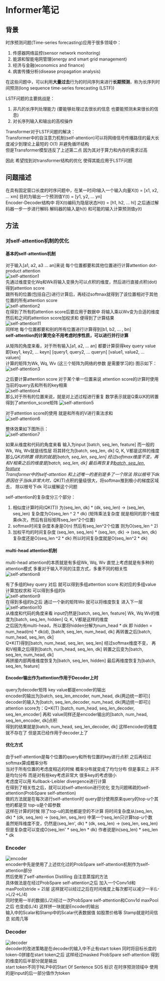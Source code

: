 # Informer笔记

## 背景
时序预测问题(Time-series forecasting)应用于很多领域中：
1. 传感器网络监控(sensor network monitoring)
2. 能源和智能电网管理(energy and smart grid management)
3. 经济与金融(economics and finance)
4. 病害传播分析(disease propagation analysis)

在这些问题中，可以利用**大量过去**行为的时间序列来进行**长期预测**，称为长序列时间预测(long sequence time-series forecasting (LSTF))  

LSTF问题的主要挑战是：
1. 非凡的长序列处理能力 (要能够处理过去很长的信息 也要能预测未来很长的信息)
2. 对长序列输入和输出的高校操作

Transformer对于LSTF问题的解决：  
Transformer中的自注意力机制(self-attention)可以将网络信号传播路径的最大长度减少到理论上最短的 O(1) 并避免循环结构  
但是Transformer模型违反了上述第二点 因为其对于算力和内存的需求过高  

因此 希望找到对transformer结构的优化 使得其能应用于LSTF问题  

## 问题描述
在具有固定窗口长度的时序问题中，在某一时间t输入一个输入向量X(t) = [x1, x2, ... xm] 目的为输出一个预测值Y(t) = [y1, y2, ... yn]  
Encoder-Decoder结构中 将X(t)编码为隐层状态H(t) = [h1, h2, ... hl] 之后通过解码器一步一步进行解码 解码器的输入是h(t) 和可能的输入计算预测值y(t)  


## 方法
### 对self-attention机制的优化
#### 基本的self-attention机制
对于输入[a1, a2, a3 ... an]来说 每个位置都要和其他位置进行计算attention dot-product attention  
![self-attention1](img/self-attention-1.png)  
先通过维度变化Wq和Wk将输入变换为可以点积的维度，然后进行直接点积(dot) 得到attention score  
跟所有的位置(包括自己)进行计算后，再经过softmax就得到了该位置相对于其他位置的所有attention score  
![self-attention2](img/self-attention-2.png)  
在得到了所有的attention score后要应用于数据中 将输入乘以Wv变为合适的维度 然后和之间的attention score加权求和 便得到了计算结果  
![self-attention11](img/self-attention-11.png)  
同样地 每个位置都要和别的所有位置进行计算得到[b1, b2, ... , bn]  
**self-attention的计算完全不用考虑时序性质，可以进行并行计算**  
  
从矩阵的角度来看，对于所有输入[a1, a2, ... an] 都要计算获得key query value 即[key1, key2, ... keyn] [query1, query2, ... queryn] [value1, value2, ... valuen]  
计算的矩阵为Wk, Wq, Wv (这三个矩阵为网络的参数 是需要学习的)  图示如下：  
![self-attention3](img/self-attention-3.png)  
  
之后要计算attention score 对于某个单一位置来说 attention score的计算时使用当前的query去和所有的key相乘  
![self-attention4](img/self-attention-4.png)  
那么对于所有的位置来说，就是对上述过程进行重复 数学表示就是Q乘以K的转置得到了attention_score矩阵
![self-attention5](img/self-attention-5.png)  
  
对于attention score的使用 就是和所有的V进行乘法求和  
![self-attention6](img/self-attention-6.png)  
  
整体效果如下图所示：  
![self-attention7](img/self-attention-7.png)  
  
如果从维度和代码的角度来看 输入为input [batch, seq_len, feature] 而一般的Wk, Wq, Wv就是线性层 将其转化为[batch, seq_len, dk] Q, K, V都是这样的维度  
那么Q*K的转置 得到的就是[batch, seq_len, seq_len] 经过softmax维度不变，再和V相乘之后的维度是[batch, seq_len, dk] 最后再恢复到[batch, seq_len, feature](维度恢复)  
Transformer中的self-attention 和上述唯一的差别是多了一个除法 除以根号下dk  
原因在于当dk非常大时，Q*K(T)点积的量级很大，将softmax推到极小的梯度区域去， 除以根号下dk 可以缓解这个问题  
  
self-attention的复杂度分三个部分：
1. 相似度计算时间(QK(T)) 为(seq_len, dk) * (dk, seq_len) -> (seq_len, seq_len) 复杂度为O(seq_len ^ 2 * dk)  (矩阵乘法复杂度 就是相同的那个维度乘dk次，然后有目标矩阵seq_len^2个位置)
2. softmax时间复杂度本身是O(n) 然后有seq_len^2个位置 则为O(seq_len ^ 2)
3. 加权平均的时间复杂度 (seq_len, seq_len) * (seq_len, dk) -> (seq_len, dk) 复杂度还是O(seq_len ^2 * dk)
所以时间复杂度就是O(seq_len^2 * dk)  

#### multi-head attention机制
multi-head attention的本质就是有多组Wk, Wq, Wv 直觉上考虑就是有多种的attention模式 多重对于输入不同的注意方式，多重不同的相关性  
![self-attention8](img/self-attention-8.png)  

有了多组的key query 对后 就可以得到多组attention score 和对应的多组value计算加权求和 可以得到多组的b  
![self-attention9](img/self-attention-9.png)  
在得到多组的b之后 通过一个新的矩阵Wo 就可以将维度恢复 进入下一层  
![self-attention10](img/self-attention-10.png)  
从维度和代码的角度来看 input仍然是[batch, seq_len, feature] Wk, Wq Wv的维度为[batch, seq_len, hidden] Q, K, V都是这样的维度  
之后因为有multi-head，所以要将hidden分解为num_head * dk 即 hidden = num_head(m) * dk(d), [batch, seq_len, num_head, dk] 再转置之后[batch, num_head, seq_len, dk]  
Q*K(T)得到[batch, num_head, seq_len, seq_len] 经过softmax维度不变， 再和V相乘之后得到[batch, num_head, seq_len, dk] 转置之后变为[batch, seq_len, num_head, dk]  
再拼接内部两维维度恢复为[batch, seq_len, hidden] 最后再维度恢复为[batch, seq_len, feature]  

#### Encoder输出作为attention作用于Decoder上时
query为decoder矩阵 key value都是encoder的输出  
encoder的输出为[batch, seq_len_encoder, num_head, dk(两边统一即可)]  decoder的输入为[batch, seq_len_decoder, num_head, dk(两边统一即可)]  
attention score为：Q*K(T) [batch, num_head, seq_len_decoder, seq_len_encoder]  再和 value同样还是encoder输出的[batch, num_head, seq_len_encoder, dk]点积  
得到的结果就是[batch, num_head, seq_len_decoder, dk]  这样encoder的维度就不存在了 但是其已经作用于decoder上了  


#### 优化方式
由于self-attention是每个位置的query和所有位置的key进行点积 之后再经过softmax算成概率分布  
当对于所有位置的考虑度相近的时候 概率分布就变成了均匀分布 但是事实上 并不是均匀分布 而是对有些key考虑非常大 很多key的考虑很小  
考虑度可以用 Kullback-Leibler divergence进行计算  
在得到了相关性之后，就可以对self-attention进行优化 变为问题稀疏的self-attention(ProbSpare self-attention)  
做的方法就是在每次进行self-attention时 query部分使用原来query的top-u个其他的都是空 top-u是个超参数  
这样在计算的时候 除了top-u的其他都是空的不计算 将时间复杂度从(seq_len, dk) * (dk, seq_len) -> (seq_len, seq_len) 中第一个seq_len只计算top-u个数  
虽然矩阵维度不变，仍然是(seq_len', dk) * (dk, seq_len) -> (seq_len, seq_len) 但是复杂度可以变成O(seq_len' * seq_len * dk) 作者说是ln(seq_len) * seq_len * dk  

### Encoder
![encoder](img/encoder.png)  
encoder中先是使用了上述优化过的ProbSpare self-attention机制作为self-attention部分  
然后使用了self-attention Distilling 自注意蒸馏的方法  
具体做法是在经过ProbSpare self-attention之后 加入一个Conv1d和maxPool(stride = 2)层 这样就可以经过之后在时间维度上每次都可以减少一半(L->L/2->L/4)  
同时使用一半的数据(L/2)经过一次ProbSpare self-attention和Conv1d maxPool之后 也变成(L/4) 这样拼一块就是Encoder的输出  
输入中的Scalar和Stamp中的Scalar代表数据值 如股票价格等 Stamp就是时间信息 如周几等  

### Decoder
![decoder](img/decoder.png)  
decoder的改进策略是在decoder的输入中不止有start token 同时将目标长度的token-0拼接在start token之后 这样经过masked ProbSpare self-attention 得到的维度的后半部分就是输出  
start token不同于NLP中的Start Of Sentence SOS 标识  在时序预测领域中 使用的是Input的后一部分值作为token  



